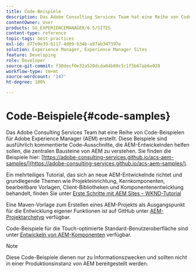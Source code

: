 ```yaml
---
title: Code-Beispiele
description: Das Adobe Consulting Services Team hat eine Reihe von Code-Beispielen für Adobe Experience Manager erstellt.
contentOwner: User
products: SG_EXPERIENCEMANAGER/6.5/SITES
content-type: reference
topic-tags: best-practices
exl-id: d77e9e39-6117-4d09-b34b-a97ab347397e
solution: Experience Manager, Experience Manager Sites
feature: Developing
role: Developer
source-git-commit: f30decf0e32a520dcda04b89c5c1f5b67ab6e028
workflow-type: tm+mt
source-wordcount: '147'
ht-degree: 100%

---
```


# Code-Beispiele{#code-samples}

Das Adobe Consulting Services Team hat eine Reihe von Code-Beispielen für Adobe Experience Manager (AEM) erstellt. Diese Beispiele sind ausführlich kommentierte Code-Ausschnitte, die AEM-Entwickelnden helfen sollen, die zentralen Bausteine von AEM zu verstehen. Sie finden die Beispiele hier: [https://adobe-consulting-services.github.io/acs-aem-samples/](https://adobe-consulting-services.github.io/acs-aem-samples/).

Ein mehrteiliges Tutorial, das sich an neue AEM-Entwickelnde richtet und grundlegende Themen wie Projekteinrichtung, Kernkomponenten, bearbeitbare Vorlagen, Client-Bibliotheken und Komponentenentwicklung behandelt, finden Sie unter [Erste Schritte mit AEM Sites – WKND-Tutorial](https://experienceleague.adobe.com/docs/experience-manager-learn/getting-started-wknd-tutorial-develop/overview.html?lang=de)

Eine Maven-Vorlage zum Erstellen eines AEM-Projekts als Ausgangspunkt für die Entwicklung eigener Funktionen ist auf GitHub unter [AEM-Projektarchetyp](https://github.com/adobe/aem-project-archetype) verfügbar.

Code-Beispiele für die Touch-optimierte Standard-Benutzeroberfläche sind unter [Entwickeln von AEM-Komponenten](/help/sites-developing/developing-components.md) verfügbar.

>[!NOTE]
>
>Diese Code-Beispiele dienen nur zu Informationszwecken und sollten nicht in einer Produktionsinstanz von AEM bereitgestellt werden.
